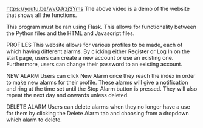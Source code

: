https://youtu.be/wvQJrzjSYms
The above video is a demo of the website that shows all the functions.

This program must be ran using Flask. This allows for functionality between the Python files and the HTML and Javascript files.

PROFILES
This website allows for various profiles to be made, each of which having different alarms. By clicking either Register or Log In on the start page, users can create a new account or use an existing one. Furthermore, users can change their password to an existing account.

NEW ALARM
Users can click New Alarm once they reach the index in order to make new alarms for their profile. These alarms will give a notification and ring at the time set until the Stop Alarm button is pressed. They will also repeat the next day and onwards unless deleted.

DELETE ALARM
Users can delete alarms when they no longer have a use for them by clicking the Delete Alarm tab and choosing from a dropdown which alarm to delete.

